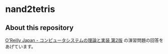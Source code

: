 # nand2tetris
## About this repository
[O'Reilly Japan - コンピュータシステムの理論と実装 第2版](https://www.oreilly.co.jp/books/9784814400874/) の演習問題の回答をあげています。